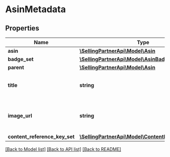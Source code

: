 # AsinMetadata

## Properties
Name | Type | Description | Notes
------------ | ------------- | ------------- | -------------
**asin** | [**\SellingPartnerApi\Model\Asin**](Asin.md) |  | 
**badge_set** | [**\SellingPartnerApi\Model\AsinBadgeSet**](AsinBadgeSet.md) |  | [optional] 
**parent** | [**\SellingPartnerApi\Model\Asin**](Asin.md) |  | [optional] 
**title** | **string** | The title for the ASIN in the Amazon catalog. | [optional] 
**image_url** | **string** | The default image for the ASIN in the Amazon catalog. | [optional] 
**content_reference_key_set** | [**\SellingPartnerApi\Model\ContentReferenceKeySet**](ContentReferenceKeySet.md) |  | [optional] 

[[Back to Model list]](../README.md#documentation-for-models) [[Back to API list]](../README.md#documentation-for-api-endpoints) [[Back to README]](../README.md)


